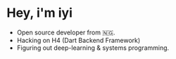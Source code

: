 # Hey, i'm iyi

- Open source developer from 🇳🇬. 
- Hacking on H4 (Dart Backend Framework)
- Figuring out deep-learning & systems programming.

